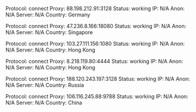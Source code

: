Protocol: connect
Proxy: 88.198.212.91:3128
Status: working
IP: N/A
Anon: N/A
Server: N/A
Country: Germany

Protocol: connect
Proxy: 47.236.8.166:18080
Status: working
IP: N/A
Anon: N/A
Server: N/A
Country: Singapore

Protocol: connect
Proxy: 103.27.111.156:1080
Status: working
IP: N/A
Anon: N/A
Server: N/A
Country: Hong Kong

Protocol: connect
Proxy: 8.218.119.80:4444
Status: working
IP: N/A
Anon: N/A
Server: N/A
Country: Hong Kong

Protocol: connect
Proxy: 188.120.243.197:3128
Status: working
IP: N/A
Anon: N/A
Server: N/A
Country: Russia

Protocol: connect
Proxy: 106.116.245.88:9788
Status: working
IP: N/A
Anon: N/A
Server: N/A
Country: China

